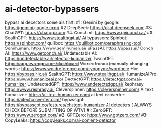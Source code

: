 # ai-detector-bypassers
bypass ai decectors
some ais first:
#1: Gemini by google: https://gemini.google.com/
#2 DeepSeek: https://chat.deepseek.com
#3: ChatGPT: https://chatgpt.com
#4: Conch AI: https://www.getconch.ai/
#5: SealthGPT: https://www.stealthgpt.ai/
Ai bypassers:
Spinbot: https://spinbot.com/
quillbot: https://quillbot.com/paraphrasing-tool
Semihuman: https://www.semihuman.ai/
uPassAI: https://upass.ai/
Conch AI: https://www.getconch.ai/
Undetectable AI: https://undetectable.ai/detector-humanizer
TwainGPT: https://app.twaingpt.com/dashboard
Wordrefrence (manually changing words): https://www.wordreference.com/synonyms/wordhere
Hix: https://bypass.hix.ai/
SealthGPT: https://www.stealthgpt.ai/
HumanizeAIPro: https://www.humanizeai.pro/
DectectGPT: https://detectgpt.com/ai-humanizer
UndetectedGPT: https://www.undetectedgpt.ai/
Rephrasy: https://www.rephrasy.ai/
Cleverspinner: https://cleverspinner.com/
Ai text humanizer: https://ai-text-humanizer.com/
ai text converter: https://aitextconverter.com/
bypassgpt: https://bypassgpt.co/features/chatgpt-humanizer
AI detectors ( ALWAYS CHECK BEFORE SUBMITTING OR WTV)
#1: ZeroGPT: https://www.zerogpt.com/
#2: GPTZero: https://www.gptzero.com/
#3: CopyLeaks: https://copyleaks.com/ai-content-detector

